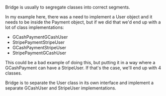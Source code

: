 Bridge is usually to segregate classes into correct segments.

In my example here, there was a need to implement a User object and it needs to be inside
the Payment object, but if we did that we'd end up with a lot of class implementations:
- GCashPaymentGCashUser
- StripePaymentStripeUser
- GCashPaymentStripeUser
- StripePaymentGCashUser

This could be a bad example of doing this, but putting it in a way where a GCashPayment can 
have a StripeUser. If that's the case, we'll end up with 4 classes.

Bridge is to separate the User class in its own interface and implement a separate
GCashUser and StripeUser implementations.
